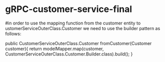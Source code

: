 # gRPC-customer-service-final


#in order to use the mapping function from the customer entity to ustomerServiceOuterClass.Customer we need to use the builder pattern as follows:


 public CustomerServiceOuterClass.Customer fromCustomer(Customer customer){
        return modelMapper.map(customer, CustomerServiceOuterClass.Customer.Builder.class).build();
    }
